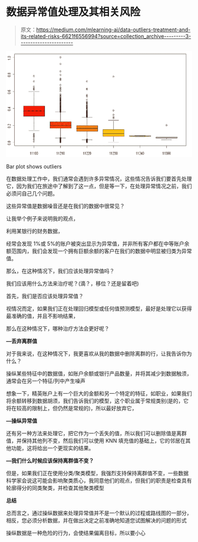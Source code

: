 # 数据异常值处理及其相关风险

> 原文：<https://medium.com/mlearning-ai/data-outliers-treatment-and-its-related-risks-6621f6556994?source=collection_archive---------3----------------------->

![](img/58dddfc5c8de47faeee5bd511f81dfcf.png)

Bar plot shows outliers

在数据处理工作中，我们通常会遇到许多异常情况，这些情况告诉我们要首先处理它，因为我们在旅途中了解到了这一点，但是等一下，在处理异常情况之前，我们必须问自己几个问题。

这些异常值是数据噪音还是在我们的数据中很常见？

让我举个例子来说明我的观点，

利用某银行的财务数据，

经常会发现 1%或 5%的账户被突出显示为异常值，并非所有客户都在中等账户余额范围内，我们会发现一个拥有巨额余额的客户在我们的数据中明显被归类为异常值。

那么，在这种情况下，我们应该处理异常值吗？

我们应该用什么方法来治疗呢？(滴？，移位？还是留着吧)

首先，我们是否应该处理异常值？

视情况而定，如果我们正在处理回归模型或任何值预测模型，最好是处理它以获得最准确的值，并且不影响结果，

那么在这种情况下，哪种治疗方法会更好呢？

**—丢弃离群值**

对于我来说，在这种情况下，我更喜欢从我的数据中删除离群的行，让我告诉你为什么？

操纵某些特征中的数据值，如账户余额或银行产品数量，并将其减少到数据触须，通常会在另一个特征/列中产生噪声

想象一下，精英账户上有一个巨大的金额和另一个特定的特征，如职业，如果我们将余额转移到数据胡须，我们告诉我们的模型，这个职业属于常规类别(是的，它将在较高的限制上，但仍然是常规的)，所以最好放弃它，

**—操纵异常值**

还有另一种方法来处理它，把它作为一个丢失的值，所以我们可以删除值是离群值，并保持其他列不变，然后我们可以使用 KNN 填充值的基础上，它的邻居在其他功能，这将给出一个更现实的结果。

**—我们什么时候应该保持离群值不变？**

但是，如果我们正在使用分类/聚类模型，我强烈支持保持离群值不变，一些数据科学家会说这可能会影响聚类质心，我同意他们的观点，但我们的职责是检查具有轮廓得分的同类聚类，并检查其他聚类模型

**总结**

总而言之，通过操纵数据来处理异常值并不是一个默认的过程或路线图的一部分，相反，您必须分析数据，并在做出决定之前准确地知道您试图解决的问题的形式

操纵数据是一种危险的行为，会使结果偏离目标，所以要小心